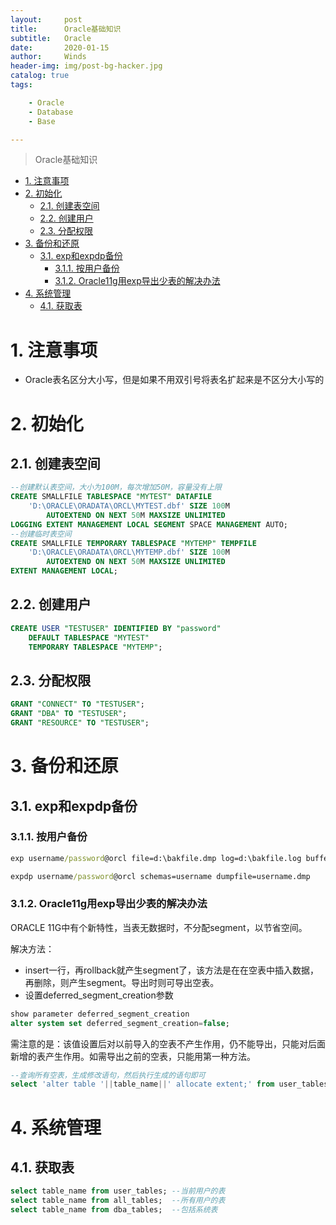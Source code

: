 ```yaml
---
layout:     post
title:      Oracle基础知识
subtitle:   Oracle
date:       2020-01-15
author:     Winds
header-img: img/post-bg-hacker.jpg
catalog: true
tags:

    - Oracle
    - Database
    - Base

---
```


> Oracle基础知识

<!-- TOC -->

- [1. 注意事项](#1-注意事项)
- [2. 初始化](#2-初始化)
    - [2.1. 创建表空间](#21-创建表空间)
    - [2.2. 创建用户](#22-创建用户)
    - [2.3. 分配权限](#23-分配权限)
- [3. 备份和还原](#3-备份和还原)
    - [3.1. exp和expdp备份](#31-exp和expdp备份)
        - [3.1.1. 按用户备份](#311-按用户备份)
        - [3.1.2. Oracle11g用exp导出少表的解决办法](#312-oracle11g用exp导出少表的解决办法)
- [4. 系统管理](#4-系统管理)
    - [4.1. 获取表](#41-获取表)

<!-- /TOC -->

# 1. 注意事项

* Oracle表名区分大小写，但是如果不用双引号将表名扩起来是不区分大小写的

# 2. 初始化

## 2.1. 创建表空间

``` sql
--创建默认表空间，大小为100M，每次增加50M，容量没有上限
CREATE SMALLFILE TABLESPACE "MYTEST" DATAFILE
    'D:\ORACLE\ORADATA\ORCL\MYTEST.dbf' SIZE 100M
        AUTOEXTEND ON NEXT 50M MAXSIZE UNLIMITED
LOGGING EXTENT MANAGEMENT LOCAL SEGMENT SPACE MANAGEMENT AUTO;
--创建临时表空间
CREATE SMALLFILE TEMPORARY TABLESPACE "MYTEMP" TEMPFILE
    'D:\ORACLE\ORADATA\ORCL\MYTEMP.dbf' SIZE 100M
        AUTOEXTEND ON NEXT 50M MAXSIZE UNLIMITED
EXTENT MANAGEMENT LOCAL;
```

## 2.2. 创建用户

``` sql
CREATE USER "TESTUSER" IDENTIFIED BY "password"
    DEFAULT TABLESPACE "MYTEST"
    TEMPORARY TABLESPACE "MYTEMP";
```

## 2.3. 分配权限

``` sql
GRANT "CONNECT" TO "TESTUSER";
GRANT "DBA" TO "TESTUSER";
GRANT "RESOURCE" TO "TESTUSER";
```

# 3. 备份和还原

## 3.1. exp和expdp备份

### 3.1.1. 按用户备份

``` cmd
exp username/password@orcl file=d:\bakfile.dmp log=d:\bakfile.log buffer=4096

expdp username/password@orcl schemas=username dumpfile=username.dmp
```

### 3.1.2. Oracle11g用exp导出少表的解决办法

ORACLE 11G中有个新特性，当表无数据时，不分配segment，以节省空间。

解决方法：

* insert一行，再rollback就产生segment了，该方法是在在空表中插入数据，再删除，则产生segment。导出时则可导出空表。
* 设置deferred_segment_creation参数

``` sql
show parameter deferred_segment_creation 
alter system set deferred_segment_creation=false;
```

需注意的是：该值设置后对以前导入的空表不产生作用，仍不能导出，只能对后面新增的表产生作用。如需导出之前的空表，只能用第一种方法。

``` sql
--查询所有空表，生成修改语句，然后执行生成的语句即可
select 'alter table '||table_name||' allocate extent;' from user_tables where num_rows=0
```

# 4. 系统管理

## 4.1. 获取表

```sql
select table_name from user_tables; --当前用户的表
select table_name from all_tables;  --所有用户的表
select table_name from dba_tables;  --包括系统表
```
